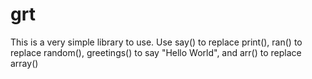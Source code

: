 # grt
This is a very simple library to use. 
Use say() to replace print(),
ran() to replace random(),
greetings() to say "Hello World",
and arr() to replace array()
